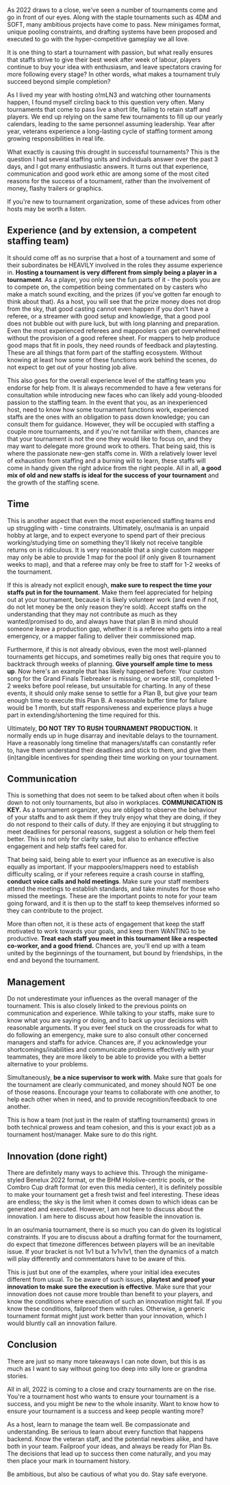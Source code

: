 As 2022 draws to a close, we've seen a number of tournaments come and go in front of our eyes. Along with the staple tournaments such as 4DM and SOFT, many ambitious projects have come to pass. New minigames format, unique pooling constraints, and drafting systems have been proposed and executed to go with the hyper-competitive gameplay we all love.

It is one thing to start a tournament with passion, but what really ensures that staffs strive to give their best week after week of labour, players continue to buy your idea with enthusiasm, and leave spectators craving for more following every stage? In other words, what makes a tournament truly succeed beyond simple completion?

As I lived my year with hosting o!mLN3 and watching other tournaments happen, I found myself circling back to this question very often. Many tournaments that come to pass live a short life, failing to retain staff and players. We end up relying on the same few tournaments to fill up our yearly calendars, leading to the same personnel assuming leadership. Year after year, veterans experience a long-lasting cycle of staffing torment among growing responsibilities in real life.

What exactly is causing this drought in successful tournaments? This is the question I had several staffing units and individuals answer over the past 3 days, and I got many enthusiastic answers. It turns out that experience, communication and good work ethic are among some of the most cited reasons for the success of a tournament, rather than the involvement of money, flashy trailers or graphics.

If you're new to tournament organization, some of these advices from other hosts may be worth a listen.

## **Experience (and by extension, a competent staffing team)**
It should come off as no surprise that a host of a tournament and some of their subordinates be HEAVILY involved in the roles they assume experience in. **Hosting a tournament is very different from simply being a player in a tournament**. As a player, you only see the fun parts of it - the pools you are to compete on, the competition being commentated on by casters who make a match sound exciting, and the prizes (if you've gotten far enough to think about that). As a host, you will see that the prize money does not drop from the sky, that good casting cannot even happen if you don't have a referee, or a streamer with good setup and knowledge, that a good pool does not bubble out with pure luck, but with long planning and preparation. Even the most experienced referees and mappoolers can get overwhelmed without the provision of a good referee sheet. For mappers to help produce good maps that fit in pools, they need rounds of feedback and playtesting. These are all things that form part of the staffing ecosystem. Without knowing at least how some of these functions work behind the scenes, do not expect to get out of your hosting job alive. 

This also goes for the overall experience level of the staffing team you endorse for help from. It is always recommended to have a few veterans for consultation while introducing new faces who can likely add young-blooded passion to the staffing team. In the event that you, as an inexperienced host, need to know how some tournament functions work, experienced staffs are the ones with an obligation to pass down knowledge; you can consult them for guidance. However, they will be occupied with staffing a couple more tournaments, and if you're not familiar with them, chances are that your tournament is not the one they would like to focus on, and they may want to delegate more ground work to others. That being said, this is where the passionate new-gen staffs come in. With a relatively lower level of exhaustion from staffing and a burning will to learn, these staffs will come in handy given the right advice from the right people. All in all, **a good mix of old and new staffs is ideal for the success of your tournament** and the growth of the staffing scene.

## **Time**
This is another aspect that even the most experienced staffing teams end up struggling with - time constraints. Ultimately, osu!mania is an unpaid hobby at large, and to expect everyone to spend part of their precious working/studying time on something they'll likely not receive tangible returns on is ridiculous. It is very reasonable that a single custom mapper may only be able to provide 1 map for the pool (if only given 8 tournament weeks to map), and that a referee may only be free to staff for 1-2 weeks of the tournament. 

If this is already not explicit enough, **make sure to respect the time your staffs put in for the tournament**. Make them feel appreciated for helping out at your tournament, because it is likely volunteer work (and even if not, do not let money be the only reason they're sold). Accept staffs on the understanding that they may not contribute as much as they wanted/promised to do, and always have that plan B in mind should someone leave a production gap, whether it is a referee who gets into a real emergency, or a mapper failing to deliver their commissioned map. 

Furthermore, if this is not already obvious, even the most well-planned tournaments get hiccups, and sometimes really big ones that require you to backtrack through weeks of planning. **Give yourself ample time to mess up**. Now here's an example that has likely happened before: Your custom song for the Grand Finals Tiebreaker is missing, or worse still, completed 1-2 weeks before pool release, but unsuitable for charting. In any of these events, it should only make sense to settle for a Plan B, but give your team enough time to execute this Plan B. A reasonable buffer time for failure would be 1 month, but staff responsiveness and experience plays a huge part in extending/shortening the time required for this.

Ultimately, **DO NOT TRY TO RUSH TOURNAMENT PRODUCTION.** It normally ends up in huge disarray and inevitable delays to the tournament. Have a reasonably long timeline that managers/staffs can constantly refer to, have them understand their deadlines and stick to them, and give them (in)tangible incentives for spending their time working on your tournament.

## **Communication**
This is something that does not seem to be talked about often when it boils down to not only tournaments, but also in workplaces. **COMMUNICATION IS KEY.** As a tournament organizer, you are obliged to observe the behaviour of your staffs and to ask them if they truly enjoy what they are doing, if they do not respond to their calls of duty. If they are enjoying it but struggling to meet deadlines for personal reasons, suggest a solution or help them feel better. This is not only for clarity sake, but also to enhance effective engagement and help staffs feel cared for.

That being said, being able to exert your influence as an executive is also equally as important. If your mappoolers/mappers need to establish difficulty scaling, or if your referees require a crash course in staffing, **conduct voice calls and hold meetings**. Make sure your staff members attend the meetings to establish standards, and take minutes for those who missed the meetings. These are the important points to note for your team going forward, and it is then up to the staff to keep themselves informed so they can contribute to the project.

More than often not, it is these acts of engagement that keep the staff motivated to work towards your goals, and keep them WANTING to be productive. **Treat each staff you meet in this tournament like a respected co-worker, and a good friend.** Chances are, you'll end up with a team united by the beginnings of the tournament, but bound by friendships, in the end and beyond the tournament. 

## **Management**
Do not underestimate your influences as the overall manager of the tournament. This is also closely linked to the previous points on communication and experience. While talking to your staffs, make sure to know what you are saying or doing, and to back up your decisions with reasonable arguments. If you ever feel stuck on the crossroads for what to do following an emergency, make sure to also consult other concerned managers and staffs for advice. Chances are, if you acknowledge your shortcomings/inabilities and communicate problems effectively with your teammates, they are more likely to be able to provide you with a better alternative to your problems.

Simultaneously, **be a nice supervisor to work with**. Make sure that goals for the tournament are clearly communicated, and money should NOT be one of those reasons. Encourage your teams to collaborate with one another, to help each other when in need, and to provide recognition/feedback to one another. 

This is how a team (not just in the realm of staffing tournaments) grows in both technical prowess and team cohesion, and this is your exact job as a tournament host/manager. Make sure to do this right.

## **Innovation (done right)**
There are definitely many ways to achieve this. Through the minigame-styled Benelux 2022 format, or the BHM Hololive-centric pools, or the Combro Cup draft format (or even this media center), it is definitely possible to make your tournament get a fresh twist and feel interesting. These ideas are endless; the sky is the limit when it comes down to which ideas can be generated and executed. However, I am not here to discuss about the innovation. I am here to discuss about how feasible the innovation is.

In an osu!mania tournament, there is so much you can do given its logistical constraints. If you are to discuss about a drafting format for the tournament, do expect that timezone differences between players will be an inevitable issue. If your bracket is not 1v1 but a 1v1v1v1, then the dynamics of a match will play differently and commentators have to be aware of this.

This is just but one of the examples, where your initial idea executes different from usual. To be aware of such issues, **playtest and proof your innovation to make sure the execution is effective**. Make sure that your innovation does not cause more trouble than benefit to your players, and know the conditions where execution of such an innovation might fail. If you know these conditions, failproof them with rules. Otherwise, a generic tournament format might just work better than your innovation, which I would bluntly call an innovation failure.

## **Conclusion**
There are just so many more takeaways I can note down, but this is as much as I want to say without going too deep into silly lore or grandma stories. 

All in all, 2022 is coming to a close and crazy tournaments are on the rise. You're a tournament host who wants to ensure your tournament is a success, and you might be new to the whole insanity. Want to know how to ensure your tournament is a success and keep people wanting more? 

As a host, learn to manage the team well. Be compassionate and understanding. Be serious to learn about every function that happens backend. Know the veteran staff, and the potential newbies alike, and have both in your team. Failproof your ideas, and always be ready for Plan Bs. The decisions that lead up to success then come naturally, and you may then place your mark in tournament history.

Be ambitious, but also be cautious of what you do. Stay safe everyone.